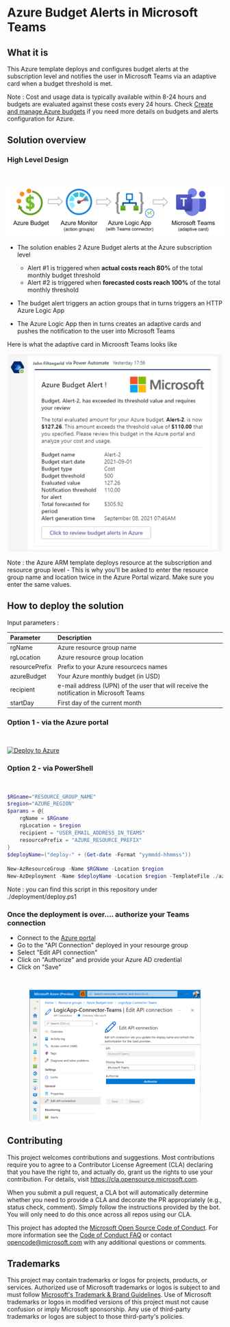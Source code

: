 # Azure Budget Alerts in Microsoft Teams

## What it is

This Azure template deploys and configures budget alerts at the subscription level and notifies the user in Microsoft Teams via an adaptive card when a budget threshold is met.

Note : Cost and usage data is typically available within 8-24 hours and budgets are evaluated against these costs every 24 hours. Check [Create and manage Azure budgets](https://docs.microsoft.com/en-us/azure/cost-management-billing/costs/tutorial-acm-create-budgets) if you need more details on budgets and alerts configuration for Azure.

## Solution overview

### High Level Design
<br>

![Solution high Level design](./media/high-level-design.png)

- The solution enables 2 Azure Budget alerts at the Azure subscription level
  - Alert #1 is triggered when **actual costs reach 80%** of the total monthly budget threshold
  - Alert #2 is triggered when **forecasted costs reach 100%** of the total monthly threshold

- The budget alert triggers an action groups that in turns triggers an HTTP Azure Logic App

- The Azure Logic App then in turns creates an adaptive cards and pushes the notification to the user into Microsoft Teams

Here is what the adaptive card in Microosft Teams looks like

<p align="center">
    <img src="./media/adaptive-card.png" alt="Azure Budget Alert - Adaptive Card in Teams" width="500"/>
</p>

Note : the Azure ARM template deploys resource at the subscription and resource group level - This is why you'll be asked to enter the resource group name and location twice in the Azure Portal wizard. Make sure you enter the same values.

## How to deploy the solution

Input parameters :

| Parameter | Description |
| :------------- | :---------- | 
| rgName |  Azure resource group name  | 
| rgLocation | Azure resource group location |
| resourcePrefix | Prefix to your Azure resourcecs names |
| azureBudget | Your Azure monthly budget (in USD) |
| recipient | e-mail address (UPN) of the user that will receive the notification in Microsoft Teams |
| startDay | First day of the current month |

### Option 1 - via the Azure portal
<br>

[![Deploy to Azure](https://aka.ms/deploytoazurebutton)](https://portal.azure.com/#create/Microsoft.Template/uri/https%3A%2F%2Fraw.githubusercontent.com%2Ftimoleo23%2FAzureBudgetAlert-in-Teams%2Fmain%2Fdeployment%2Fazuredeploy.json)


### Option 2 - via PowerShell
<br>

```powershell
$RGname="RESOURCE_GROUP_NAME"
$region="AZURE_REGION"
$params = @{
    rgName = $RGname
    rgLocation = $region
    recipient = "USER_EMAIL_ADDRESS_IN_TEAMS"
    resourcePrefix = "AZURE_RESOURCE_PREFIX"
}
$deployName=("deploy-" + (Get-date -Format "yymmdd-hhmmss"))

New-AzResourceGroup -Name $RGName -Location $region
New-AzDeployment -Name $deployName -Location $region -TemplateFile ./azuredeploy.json -TemplateParameterObject $params
```

Note : you can find this script in this repository under ./deployment/deploy.ps1

### Once the deployment is over.... authorize your Teams connection
- Connect to the [Azure portal](https://portal.azure.com)
- Go to the "API Connection" deployed in your resourge group
- Select "Edit API connection"
- Click on "Authorize" and provide your Azure AD credential
- Click on "Save"

<br>
<p align="center">
    <img src="./media/authorize_teams_connection.png" alt="Authorize Teams Connection" width="400"/>
</p>

## Contributing

This project welcomes contributions and suggestions.  Most contributions require you to agree to a
Contributor License Agreement (CLA) declaring that you have the right to, and actually do, grant us
the rights to use your contribution. For details, visit https://cla.opensource.microsoft.com.

When you submit a pull request, a CLA bot will automatically determine whether you need to provide
a CLA and decorate the PR appropriately (e.g., status check, comment). Simply follow the instructions
provided by the bot. You will only need to do this once across all repos using our CLA.

This project has adopted the [Microsoft Open Source Code of Conduct](https://opensource.microsoft.com/codeofconduct/).
For more information see the [Code of Conduct FAQ](https://opensource.microsoft.com/codeofconduct/faq/) or
contact [opencode@microsoft.com](mailto:opencode@microsoft.com) with any additional questions or comments.


## Trademarks

This project may contain trademarks or logos for projects, products, or services. Authorized use of Microsoft
trademarks or logos is subject to and must follow
[Microsoft's Trademark & Brand Guidelines](https://www.microsoft.com/en-us/legal/intellectualproperty/trademarks/usage/general).
Use of Microsoft trademarks or logos in modified versions of this project must not cause confusion or imply Microsoft sponsorship.
Any use of third-party trademarks or logos are subject to those third-party's policies.